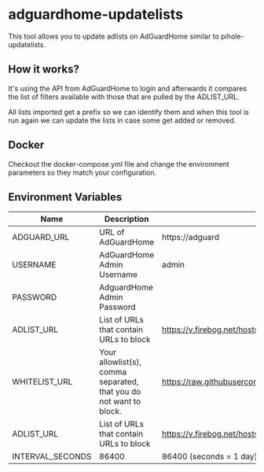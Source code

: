 # adguardhome-updatelists
This tool allows you to update adlists on AdGuardHome similar to pihole-updatelists.

## How it works?
It's using the API from AdGuardHome to login and afterwards it compares the list of filters available with those that are pulled by the ADLIST_URL. 

All lists imported get a prefix so we can identify them and when this tool is run again we can update the lists in case some get added or removed.

## Docker
Checkout the docker-compose.yml file and change the environment parameters so they match your configuration.

## Environment Variables 

| Name       | Description                   | Default         | Example    |
| ---------- | ----------------------------- | --------------- | ---------- |
|ADGUARD_URL | URL of AdGuardHome            | https://adguard | https://adguard.local |
|USERNAME    | AdGuardHome Admin Username    | admin           | admin |
|PASSWORD    | AdguardHome Admin Password    |                 | password |
|ADLIST_URL  | List of URLs that contain URLs to block| https://v.firebog.net/hosts/lists.php?type=tick | https://v.firebog.net/hosts/lists.php?type=tick |
|WHITELIST_URL  | Your allowlist(s), comma separated, that you do not want to block. | https://raw.githubusercontent.com/anudeepND/whitelist/master/domains/whitelist.txt |
|ADLIST_URL  | List of URLs that contain URLs to block| https://v.firebog.net/hosts/lists.php?type=tick | https://v.firebog.net/hosts/lists.php?type=tick |
|INTERVAL_SECONDS  | 86400 | 86400 (seconds = 1 day) |
